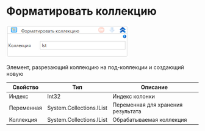 # Форматировать коллекцию

![](<../../../../.gitbook/assets/image (539).png>)

Элемент, разрезающий коллекцию на под-коллекции и создающий новую

| Свойство   | Тип                      | Описание                           |
| ---------- | ------------------------ | ---------------------------------- |
| Индекс     | Int32                    | Индекс колонки                     |
| Переменная | System.Collections.IList | Переменная для хранения результата |
| Коллекция  | System.Collections.IList | Обрабатываемая коллекция           |

